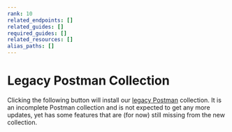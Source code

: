 ```yaml
---
rank: 10
related_endpoints: []
related_guides: []
required_guides: []
related_resources: []
alias_paths: []
---
```


<!-- alex disable postman-postwoman -->

# Legacy Postman Collection

Clicking the following button will install our [legacy Postman][legacy]
collection. It is an incomplete Postman collection and is not expected to get
any more updates, yet has some features that are (for now) still missing
from the new collection.

<Postman id='90aabb47f4e62f6d8868' anonymous />

[legacy]: https://www.getpostman.com/collections/768279fde466dffc5511
